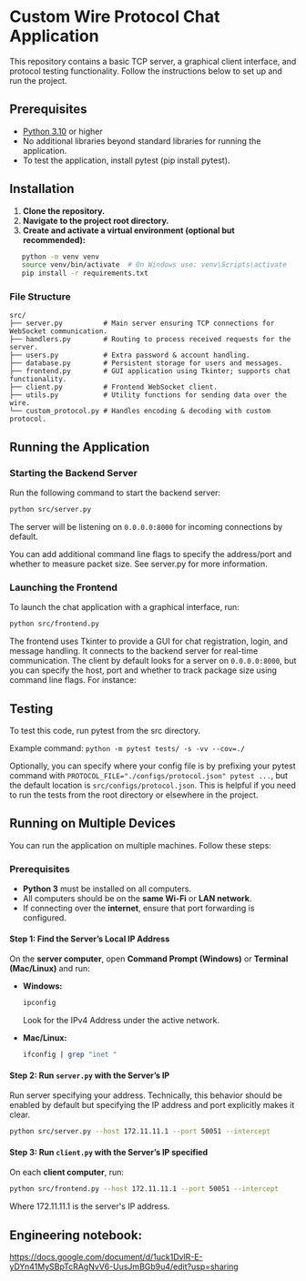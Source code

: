 # Custom Wire Protocol Chat Application

This repository contains a basic TCP server, a graphical client interface, and protocol testing functionality. Follow the instructions below to set up and run the project.

## Prerequisites

- [Python 3.10](https://www.python.org/downloads/) or higher
- No additional libraries beyond standard libraries for running the application.
-  To test the application, install pytest (pip install pytest).

## Installation

1. **Clone the repository.**
2. **Navigate to the project root directory.**
3. **Create and activate a virtual environment (optional but recommended):**

```bash
   python -m venv venv
   source venv/bin/activate  # On Windows use: venv\Scripts\activate
   pip install -r requirements.txt
```

### File Structure

```plaintext
src/
├── server.py          # Main server ensuring TCP connections for WebSocket communication.
├── handlers.py        # Routing to process received requests for the server.
├── users.py           # Extra password & account handling. 
├── database.py        # Persistent storage for users and messages.
├── frontend.py        # GUI application using Tkinter; supports chat functionality.
├── client.py          # Frontend WebSocket client.
├── utils.py           # Utility functions for sending data over the wire.
└── custom_protocol.py # Handles encoding & decoding with custom protocol.

```

## Running the Application

### Starting the Backend Server

Run the following command to start the backend server:

```bash
python src/server.py

```

The server will be listening on `0.0.0.0:8000` for incoming connections by default.

You can add additional command line flags to specify the address/port and whether to measure packet size. See server.py for more information. 


### Launching the Frontend

To launch the chat application with a graphical interface, run:

```bash
python src/frontend.py

```

The frontend uses Tkinter to provide a GUI for chat registration, login, and message handling. It connects to the backend server for real-time communication. 
The client by default looks for a server on `0.0.0.0:8000`, but you can specify the host, port and whether to track package size using command line flags. For instance: 



## Testing 
To test this code, run pytest from the src directory.

Example command: 
`python -m pytest tests/ -s -vv --cov=./`

Optionally, you can specify where your config file is by prefixing your pytest command with `PROTOCOL_FILE="./configs/protocol.json" pytest ...`, but the default location is `src/configs/protocol.json`. This is helpful if you need to run the tests from the root directory or elsewhere in the project. 

## Running on Multiple Devices

You can run the application on multiple machines. Follow these steps:

### Prerequisites

-   **Python 3** must be installed on all computers.
-   All computers should be on the **same Wi-Fi** or **LAN network**.
-   If connecting over the **internet**, ensure that port forwarding is configured.


#### Step 1: Find the Server’s Local IP Address

On the **server computer**, open **Command Prompt (Windows)** or **Terminal (Mac/Linux)** and run:

-   **Windows:**
    
    ```bash
    ipconfig
    
    ```
    
    Look for the IPv4 Address under the active network.
    
-   **Mac/Linux:**
    
    ```bash
    ifconfig | grep "inet "
    
    ```
    

#### Step 2: Run `server.py` with the Server’s IP

Run server specifying your address. Technically, this behavior should be enabled by default but specifying the IP address and port explicitly makes it clear. 

```bash
python src/server.py --host 172.11.11.1 --port 50051 --intercept
```



#### Step 3: Run `client.py` with the Server’s IP specified

On each **client computer**, run:

```bash 
python src/frontend.py --host 172.11.11.1 --port 50051 --intercept
```
Where 172.11.11.1 is the server's IP address. 

## Engineering notebook: 

https://docs.google.com/document/d/1uck1DvlR-E-yDYn41MySBpTcRAgNvV6-UusJmBGb9u4/edit?usp=sharing
